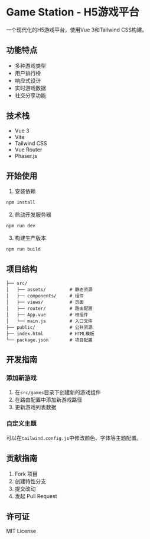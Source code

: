 # Game Station - H5游戏平台

一个现代化的H5游戏平台，使用Vue 3和Tailwind CSS构建。

## 功能特点

- 多种游戏类型
- 用户排行榜
- 响应式设计
- 实时游戏数据
- 社交分享功能

## 技术栈

- Vue 3
- Vite
- Tailwind CSS
- Vue Router
- Phaser.js

## 开始使用

1. 安装依赖
```bash
npm install
```

2. 启动开发服务器
```bash
npm run dev
```

3. 构建生产版本
```bash
npm run build
```

## 项目结构

```
├── src/
│   ├── assets/         # 静态资源
│   ├── components/     # 组件
│   ├── views/          # 页面
│   ├── router/         # 路由配置
│   ├── App.vue         # 根组件
│   └── main.js         # 入口文件
├── public/             # 公共资源
├── index.html          # HTML模板
└── package.json        # 项目配置
```

## 开发指南

### 添加新游戏

1. 在`src/games`目录下创建新的游戏组件
2. 在路由配置中添加新游戏路径
3. 更新游戏列表数据

### 自定义主题

可以在`tailwind.config.js`中修改颜色、字体等主题配置。

## 贡献指南

1. Fork 项目
2. 创建特性分支
3. 提交改动
4. 发起 Pull Request

## 许可证

MIT License
